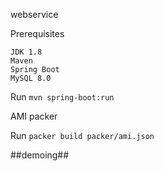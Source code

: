 
webservice

Prerequisites

    JDK 1.8
    Maven
    Spring Boot
    MySQL 8.0

Run `mvn spring-boot:run`

AMI packer

Run `packer build packer/ami.json` 

##demoing##
